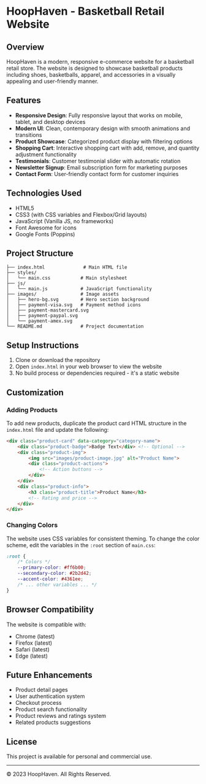 # HoopHaven - Basketball Retail Website

## Overview

HoopHaven is a modern, responsive e-commerce website for a basketball retail store. The website is designed to showcase basketball products including shoes, basketballs, apparel, and accessories in a visually appealing and user-friendly manner.

## Features

- **Responsive Design**: Fully responsive layout that works on mobile, tablet, and desktop devices
- **Modern UI**: Clean, contemporary design with smooth animations and transitions
- **Product Showcase**: Categorized product display with filtering options
- **Shopping Cart**: Interactive shopping cart with add, remove, and quantity adjustment functionality
- **Testimonials**: Customer testimonial slider with automatic rotation
- **Newsletter Signup**: Email subscription form for marketing purposes
- **Contact Form**: User-friendly contact form for customer inquiries

## Technologies Used

- HTML5
- CSS3 (with CSS variables and Flexbox/Grid layouts)
- JavaScript (Vanilla JS, no frameworks)
- Font Awesome for icons
- Google Fonts (Poppins)

## Project Structure

```
├── index.html              # Main HTML file
├── styles/
│   └── main.css           # Main stylesheet
├── js/
│   └── main.js            # JavaScript functionality
├── images/                # Image assets
│   ├── hero-bg.svg        # Hero section background
│   ├── payment-visa.svg   # Payment method icons
│   ├── payment-mastercard.svg
│   ├── payment-paypal.svg
│   └── payment-amex.svg
└── README.md              # Project documentation
```

## Setup Instructions

1. Clone or download the repository
2. Open `index.html` in your web browser to view the website
3. No build process or dependencies required - it's a static website

## Customization

### Adding Products

To add new products, duplicate the product card HTML structure in the `index.html` file and update the following:

```html
<div class="product-card" data-category="category-name">
    <div class="product-badge">Badge Text</div> <!-- Optional -->
    <div class="product-img">
        <img src="images/product-image.jpg" alt="Product Name">
        <div class="product-actions">
            <!-- Action buttons -->
        </div>
    </div>
    <div class="product-info">
        <h3 class="product-title">Product Name</h3>
        <!-- Rating and price -->
    </div>
</div>
```

### Changing Colors

The website uses CSS variables for consistent theming. To change the color scheme, edit the variables in the `:root` section of `main.css`:

```css
:root {
    /* Colors */
    --primary-color: #ff6b00;
    --secondary-color: #2b2d42;
    --accent-color: #4361ee;
    /* ... other variables ... */
}
```

## Browser Compatibility

The website is compatible with:
- Chrome (latest)
- Firefox (latest)
- Safari (latest)
- Edge (latest)

## Future Enhancements

- Product detail pages
- User authentication system
- Checkout process
- Product search functionality
- Product reviews and ratings system
- Related products suggestions

## License

This project is available for personal and commercial use.

---

© 2023 HoopHaven. All Rights Reserved.